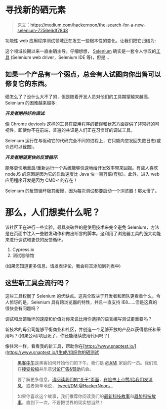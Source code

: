 # 寻找新的硒元素

> 原文：<https://medium.com/hackernoon/the-search-for-a-new-selenium-7256e6df78d8>

功能性 web 应用程序测试领域正在发生一些根本性的变化。让我们把它归结为:

这个领域长期以来一直由硒主导。仔细想想， [Selenium](https://hackernoon.com/tagged/selenium) 确实是一套令人惊叹的[工具](https://hackernoon.com/tagged/tools) (Selenium web driver，Selenium IDE 等)，但是…

## 如果一个产品有一个弱点，总会有人试图向你出售可以修复它的东西。

硒怎么了？没什么大不了的，但是随着开发人员对他们的工具期望越来越高，Selenium 的困难越来越多:

***开发者期待好的调试:***

像 Chrome devtools 这样的工具在应用程序的错误和状态方面提供了非常好的可视性。即使你不在前端，普遍的共识是人们正在习惯好的调试工具。

Selenium 运行在与驱动它的代码完全不同的进程上，它只能向您发回失败日志(或许还可以截图)。

***开发者期望更快的反馈循环:***

能够更快地重启/重新运行一个系统能够快速地给开发效率带来回报。有些人喜欢 nodeJS 的原因是因为它的启动速度比 Java 快一百万倍(夸张)。此外，进入 web 应用程序开发是因为 CMD-r 的存在！

Selenium 的反馈循环极其缓慢，因为每次测试都要启动一个浏览器！那太慢了。

# 那么，人们想卖什么呢？

该社区正在进行一些实验，最具突破性的是使用技术来完全避免 Selenium，方法是在页面中注入一些触发动作和做出断言的脚本。这利用了浏览器工具的强大功能来进行调试和更快的反馈循环。

1.  Cypress.io
2.  测试咖啡馆

(如果您知道更多信息，请发表评论，我会将其添加到列表中)

## 这些新工具会流行吗？

这些工具权衡了 Selenium 的优缺点。这完全取决于开发者和团队更看重什么。令人惊讶的是，Selenium 具有跨浏览器的特性，并且一直支持 IE8……但是这真的很快会有问题吗？

调试和反馈循环的速度和价值对你来说比用你选择的语言编写测试更重要吗？

新技术的母公司能够平衡商业和社区，并创造一个足够开放的产品以获得信任和采用吗？(如果公司/项目死了，你还能继续使用代码吗？)

像往常一样，看看我的新工具，帮助你在[https://www.snaptest.io/](https://www.snaptest.io/)生成/组织你的硒测试

> [黑客中午](http://bit.ly/Hackernoon)是黑客如何开始他们的下午。我们是 [@AMI](http://bit.ly/atAMIatAMI) 家庭的一员。我们现在[接受投稿](http://bit.ly/hackernoonsubmission)并乐意[讨论广告&赞助](mailto:partners@amipublications.com)机会。
> 
> 要了解更多信息，[请阅读我们的“关于”页面](https://goo.gl/4ofytp)，[在脸书上点赞/给我们发消息](http://bit.ly/HackernoonFB)，或者简单地说， [tweet/DM @HackerNoon。](https://goo.gl/k7XYbx)
> 
> 如果你喜欢这个故事，我们推荐你阅读我们的[最新科技故事](http://bit.ly/hackernoonlatestt)和[趋势科技故事](https://hackernoon.com/trending)。直到下一次，不要把世界的现实想当然！